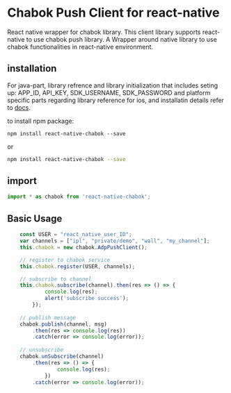 # Chabok Push Client for react-native
React native wrapper for chabok library.
This client library supports react-native to use chabok push library.
A Wrapper around native library to use chabok functionalities in react-native environment.

## installation
For java-part, library refrence and library initialization that includes seting up: APP_ID, API_KEY, SDK_USERNAME,  SDK_PASSWORD and platform specific parts regarding library reference for ios, and installatin details refer to [docs](https://doc.chabokpush.com/react-native/setup.html).

to install npm package:

```yarn
npm install react-native-chabok --save
```
or
```bash
npm install react-native-chabok --save
```

## import

```javascript
import * as chabok from 'react-native-chabok';
```


## Basic Usage

```javascript
    const USER = "react_native_user_ID";
    var channels = ["ipl", "private/demo", "wall", "my_channel"];
    this.chabok = new chabok.AdpPushClient();

    // register to chabok service
    this.chabok.register(USER, channels);

    // subscribe to channel
    this.chabok.subscribe(channel).then(res => () => {
            console.log(res);
            alert('subscribe success');
        });
        
    // publish message
    chabok.publish(channel, msg)
        .then(res => console.log(res))
        .catch(error => console.log(error));
    
    // unsubscribe
    chabok.unSubscribe(channel)
        .then(res => () => {
                console.log(res);
            })
        .catch(error => console.log(error));
```
